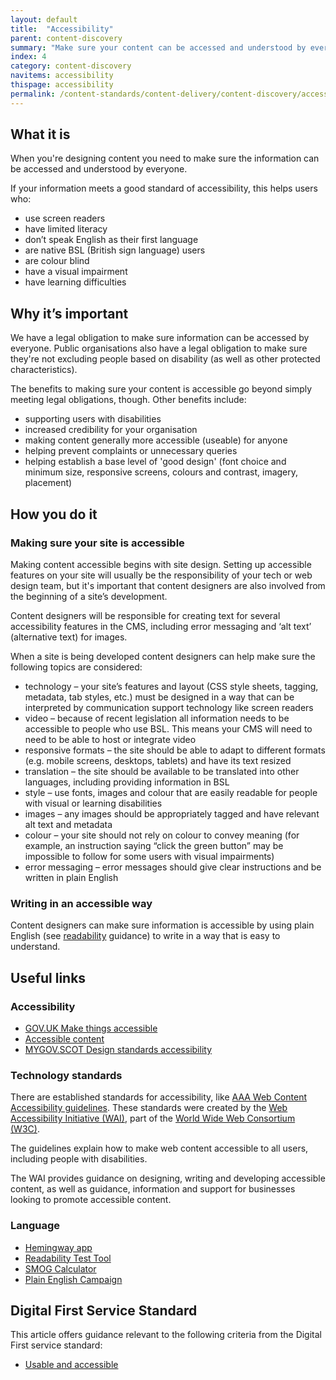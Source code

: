 ```yaml
---
layout: default
title:  "Accessibility"
parent: content-discovery
summary: "Make sure your content can be accessed and understood by everyone who needs it."
index: 4
category: content-discovery
navitems: accessibility
thispage: accessibility
permalink: /content-standards/content-delivery/content-discovery/accessibility/
---
```


## What it is

When you're designing content you need to make sure the information can be accessed and understood by everyone.

If your information meets a good standard of accessibility, this helps users who:

* use screen readers
* have limited literacy
* don’t speak English as their first language
* are native BSL (British sign language) users
* are colour blind
* have a visual impairment
* have learning difficulties

## Why it’s important

We have a legal obligation to make sure information can be accessed by everyone. Public organisations also have a legal obligation to make sure they're not excluding people based on disability (as well as other protected characteristics).

The benefits to making sure your content is accessible go beyond simply meeting legal obligations, though. Other benefits include:

* supporting users with disabilities
* increased credibility for your organisation
* making content generally more accessible (useable) for anyone
* helping prevent complaints or unnecessary queries
* helping establish a base level of 'good design' (font choice and minimum size, responsive screens, colours and contrast, imagery, placement)

## How you do it

### Making sure your site is accessible
Making content accessible begins with site design. Setting up accessible features on your site will usually be the responsibility of your tech or web design team, but it's important that content designers are also involved from the beginning of a site’s development.

Content designers will be responsible for creating text for several accessibility features in the CMS, including error messaging and ‘alt text’ (alternative text) for images.

When a site is being developed content designers can help make sure the following topics are considered:

* technology – your site’s features and layout (CSS style sheets, tagging, metadata, tab styles, etc.) must be designed in a way that can be interpreted by communication support technology like screen readers
* video – because of recent legislation all information needs to be accessible to people who use BSL. This means your CMS will need to need to be able to host or integrate video
* responsive formats – the site should be able to adapt to different formats (e.g. mobile screens, desktops, tablets) and have its text resized
* translation – the site should be available to be translated into other languages, including providing information in BSL
* style – use fonts, images and colour that are easily readable for people with visual or learning disabilities
* images – any images should be appropriately tagged and have relevant alt text and metadata
* colour – your site should not rely on colour to convey meaning (for example, an instruction saying “click the green button” may be impossible to follow for some users with visual impairments)
* error messaging – error messages should give clear instructions and be written in plain English

### Writing in an accessible way
Content designers can make sure information is accessible by using plain English (see [readability](/content-standards/content-delivery/creating-content/readability/) guidance) to write in a way that is easy to understand.

## Useful links

### Accessibility
* [GOV.UK Make things accessible](https://www.gov.uk/guidance/make-things-accessible)
* [Accessible content](https://www.gov.uk/guidance/content-design/planning-content#accessibility)
* [MYGOV.SCOT Design standards accessibility](https://resources.mygov.scot/design-standards/accessibility/)

### Technology standards
There are established standards for accessibility, like [AAA Web Content Accessibility guidelines](http://www.w3.org/TR/WCAG10/). These standards were created by the [Web Accessibility Initiative (WAI)](http://www.w3.org/WAI/), part of the [World Wide Web Consortium (W3C)](http://www.w3.org/).

The guidelines explain how to make web content accessible to all users, including people with disabilities.

The WAI provides guidance on designing, writing and developing accessible content, as well as guidance, information and support for businesses looking to promote accessible content.

### Language
* [Hemingway app](http://www.hemingwayapp.com/)
* [Readability Test Tool](https://www.webpagefx.com/tools/read-able/)
* [SMOG Calculator](http://www.learningandwork.org.uk/SMOG-calculator/smogcalc.php?redirectedfrom=niace)
* [Plain English Campaign](http://www.plainenglish.co.uk/)

## Digital First Service Standard

This article offers guidance relevant to the following criteria from the Digital First service standard:

* [Usable and accessible](/criterion/usable-and-accessible/)
